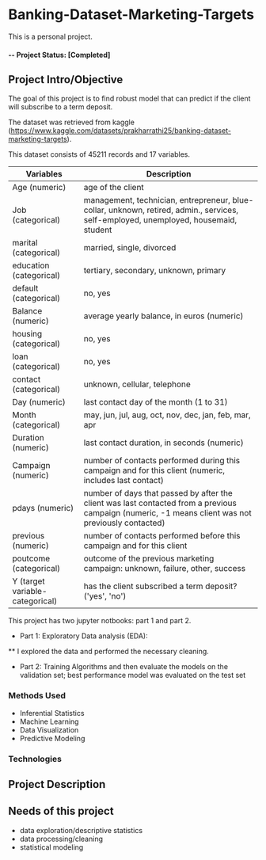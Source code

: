 # Banking-Dataset-Marketing-Targets
This is a personal project. 
#### -- Project Status: [Completed]
## Project Intro/Objective
The goal of this project is to find robust model that can predict if the client will subscribe to a term deposit.


The dataset was retrieved from kaggle (https://www.kaggle.com/datasets/prakharrathi25/banking-dataset-marketing-targets). 

This dataset consists of 45211 records and 17 variables. 

|Variables | Description
------- | ------- 
|Age (numeric) | age of the client 
| Job (categorical) | management, technician, entrepreneur, blue-collar, unknown, retired, admin., services, self-employed, unemployed, housemaid, student
| marital (categorical)| married, single, divorced
| education (categorical) | tertiary, secondary, unknown, primary
| default (categorical)| no, yes
| Balance (numeric)| average yearly balance, in euros (numeric) 
| housing (categorical)| no, yes
| loan (categorical) | no, yes
| contact (categorical)| unknown, cellular, telephone
| Day (numeric) | last contact day of the month (1 to 31)
| Month (categorical)| may, jun, jul, aug, oct, nov, dec, jan, feb, mar, apr
| Duration (numeric) | last contact duration, in seconds (numeric)
| Campaign (numeric)| number of contacts performed during this campaign and for this client (numeric, includes last contact)
| pdays (numeric) | number of days that passed by after the client was last contacted from a previous campaign (numeric, -1 means client was not previously contacted)
| previous (numeric) | number of contacts performed before this campaign and for this client
| poutcome (categorical) | outcome of the previous marketing campaign: unknown, failure, other, success
| Y (target variable-categorical) | has the client subscribed a term deposit? ('yes', 'no')







This project has two jupyter notbooks: part 1 and part 2.

* Part 1: Exploratory Data analysis (EDA): 

** I explored the data and performed the necessary cleaning. 

* Part 2: Training Algorithms and then evaluate the models on the validation set; best performance model was evaluated on the test set

### Methods Used
* Inferential Statistics
* Machine Learning
* Data Visualization
* Predictive Modeling


### Technologies



## Project Description

 
## Needs of this project

- data exploration/descriptive statistics
- data processing/cleaning
- statistical modeling

